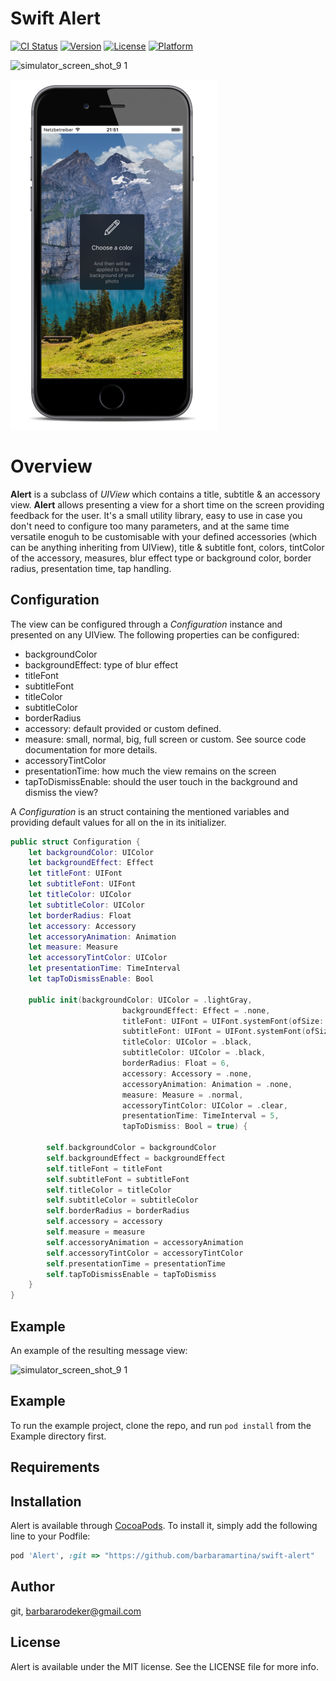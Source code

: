 # Swift Alert

[![CI Status](http://img.shields.io/travis/git/Alert.svg?style=flat)](https://travis-ci.org/git/Alert)
[![Version](https://img.shields.io/cocoapods/v/Alert.svg?style=flat)](http://cocoapods.org/pods/Alert)
[![License](https://img.shields.io/cocoapods/l/Alert.svg?style=flat)](http://cocoapods.org/pods/Alert)
[![Platform](https://img.shields.io/cocoapods/p/Alert.svg?style=flat)](http://cocoapods.org/pods/Alert)

![simulator_screen_shot_9 1](https://user-images.githubusercontent.com/815372/28084027-a40bbba0-6677-11e7-947d-38b7f04bda99.png)

![example 2](https://github.com/barbaramartina/swift-alert/blob/master/Resources/Simulator_Screen_Shot_9%20(1).png)



# Overview

**Alert** is a subclass of *UIView* which contains a title, subtitle & an accessory view. **Alert** allows presenting a view for a short time on the screen providing feedback for the user. It's a small utility library, easy to use in case you don't need to configure too many parameters, and at the same time versatile enoguh to be customisable with your defined accessories (which can be anything inheriting from UIView), title & subtitle font, colors, tintColor of the accessory, measures, blur effect type or background color, border radius, presentation time, tap handling.


## Configuration
The view can be configured through a *Configuration* instance and presented on any UIView.
The following properties can be configured: 

- backgroundColor
- backgroundEffect: type of blur effect 
- titleFont
- subtitleFont
- titleColor
- subtitleColor
- borderRadius
- accessory: default provided or custom defined.
- measure: small, normal, big, full screen or custom. See source code documentation for more details.
- accessoryTintColor
- presentationTime: how much the view remains on the screen
- tapToDismissEnable: should the user touch in the background and dismiss the view?

A *Configuration* is an struct containing the mentioned variables and providing default values for all on the in its initializer. 

```swift
public struct Configuration {
    let backgroundColor: UIColor
    let backgroundEffect: Effect
    let titleFont: UIFont
    let subtitleFont: UIFont
    let titleColor: UIColor
    let subtitleColor: UIColor
    let borderRadius: Float
    let accessory: Accessory
    let accessoryAnimation: Animation
    let measure: Measure
    let accessoryTintColor: UIColor
    let presentationTime: TimeInterval
    let tapToDismissEnable: Bool
    
    public init(backgroundColor: UIColor = .lightGray,
                         backgroundEffect: Effect = .none,
                         titleFont: UIFont = UIFont.systemFont(ofSize: 16),
                         subtitleFont: UIFont = UIFont.systemFont(ofSize: 13),
                         titleColor: UIColor = .black,
                         subtitleColor: UIColor = .black,
                         borderRadius: Float = 6,
                         accessory: Accessory = .none,
                         accessoryAnimation: Animation = .none,
                         measure: Measure = .normal,
                         accessoryTintColor: UIColor = .clear,
                         presentationTime: TimeInterval = 5,
                         tapToDismiss: Bool = true) {
        
        self.backgroundColor = backgroundColor
        self.backgroundEffect = backgroundEffect
        self.titleFont = titleFont
        self.subtitleFont = subtitleFont
        self.titleColor = titleColor
        self.subtitleColor = subtitleColor
        self.borderRadius = borderRadius
        self.accessory = accessory
        self.measure = measure
        self.accessoryAnimation = accessoryAnimation
        self.accessoryTintColor = accessoryTintColor
        self.presentationTime = presentationTime
        self.tapToDismissEnable = tapToDismiss
    }
}
```

## Example
An example of the resulting message view: 

![simulator_screen_shot_9 1](https://user-images.githubusercontent.com/815372/28084027-a40bbba0-6677-11e7-947d-38b7f04bda99.png)

## Example

To run the example project, clone the repo, and run `pod install` from the Example directory first.

## Requirements

## Installation

Alert is available through [CocoaPods](http://cocoapods.org). To install
it, simply add the following line to your Podfile:

```ruby
pod 'Alert', :git => "https://github.com/barbaramartina/swift-alert"
```

## Author

git, barbararodeker@gmail.com

## License

Alert is available under the MIT license. See the LICENSE file for more info.
